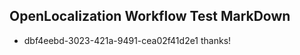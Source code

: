 ## OpenLocalization Workflow Test MarkDown
* dbf4eebd-3023-421a-9491-cea02f41d2e1 thanks!

<!--HONumber=Jul16_HO4-->


